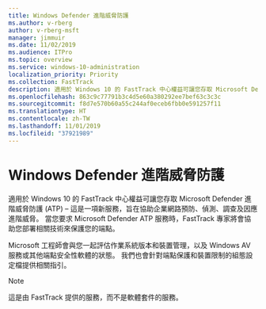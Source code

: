 ```yaml
---
title: Windows Defender 進階威脅防護
ms.author: v-rberg
author: v-rberg-msft
manager: jimmuir
ms.date: 11/02/2019
ms.audience: ITPro
ms.topic: overview
ms.service: windows-10-administration
localization_priority: Priority
ms.collection: FastTrack
description: 適用於 Windows 10 的 FastTrack 中心權益可讓您存取 Microsoft Defender 進階威脅防護 (ATP) – 這是一項新服務，旨在協助企業網路預防、偵測、調查及因應進階威脅。
ms.openlocfilehash: 863c9c77791b3c4d5e60a380292ee7bef63c3c3c
ms.sourcegitcommit: f8d7e570b60a55c244af0eceb6fbb0e591257f11
ms.translationtype: HT
ms.contentlocale: zh-TW
ms.lasthandoff: 11/01/2019
ms.locfileid: "37921989"
---
```

# <a name="microsoft-defender-advanced-threat-protection"></a>Windows Defender 進階威脅防護

適用於 Windows 10 的 FastTrack 中心權益可讓您存取 Microsoft Defender 進階威脅防護 (ATP) – 這是一項新服務，旨在協助企業網路預防、偵測、調查及因應進階威脅。 當您要求 Microsoft Defender ATP 服務時，FastTrack 專家將會協助您部署相關技術來保護您的端點。

Microsoft 工程師會與您一起評估作業系統版本和裝置管理，以及 Windows AV 服務或其他端點安全性軟體的狀態。 我們也會針對端點保護和裝置限制的組態設定檔提供相關指引。  

> [!NOTE]
> 這是由 FastTrack 提供的服務，而不是軟體套件的服務。 